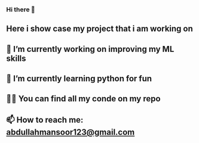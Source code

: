 ### Hi there 👋

## Here i show case my project that i am working on

## 🔭 I’m currently working on improving my ML skills
## 🌱 I’m currently learning python for fun
## 👨‍💻 You can find all my conde on my repo
## 📫 How to reach me: abdullahmansoor123@gmail.com
<!--
**AbdullahMansoor123/AbdullahMansoor123** is a ✨ _special_ ✨ repository because its `README.md` (this file) appears on your GitHub profile.

Here are some ideas to get you started:


- ⚡ Fun fact: ...
-->
